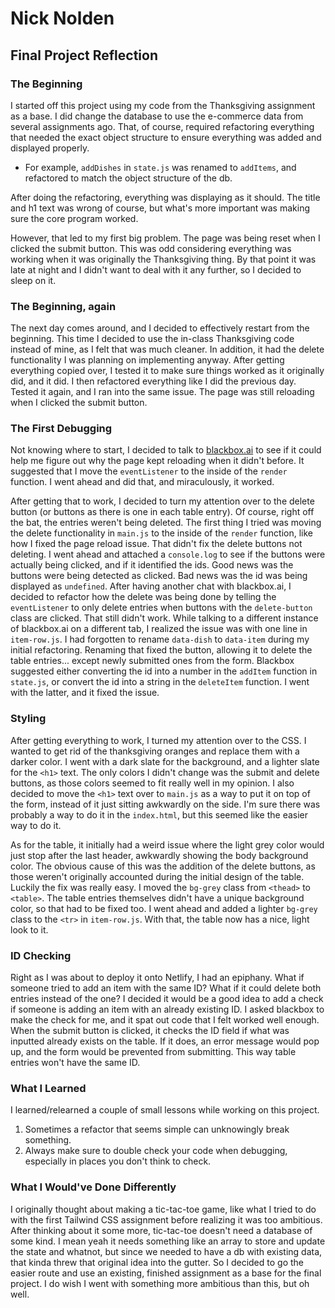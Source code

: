 # Nick Nolden

## Final Project Reflection

### The Beginning

I started off this project using my code from the Thanksgiving assignment as a base. I did change the database to use the e-commerce data from several assignments ago. That, of course, required refactoring everything that needed the exact object structure to ensure everything was added and displayed properly.

- For example, `addDishes` in `state.js` was renamed to `addItems`, and refactored to match the object structure of the db.

After doing the refactoring, everything was displaying as it should. The title and h1 text was wrong of course, but what's more important was making sure the core program worked.

However, that led to my first big problem. The page was being reset when I clicked the submit button. This was odd considering everything was working when it was originally the Thanksgiving thing. By that point it was late at night and I didn't want to deal with it any further, so I decided to sleep on it.

### The Beginning, again

The next day comes around, and I decided to effectively restart from the beginning. This time I decided to use the in-class Thanksgiving code instead of mine, as I felt that was much cleaner. In addition, it had the delete functionality I was planning on implementing anyway. After getting everything copied over, I tested it to make sure things worked as it originally did, and it did. I then refactored everything like I did the previous day. Tested it again, and I ran into the same issue. The page was still reloading when I clicked the submit button.

### The First Debugging

Not knowing where to start, I decided to talk to [blackbox.ai](https://www.blackbox.ai/) to see if it could help me figure out why the page kept reloading when it didn't before. It suggested that I move the `eventListener` to the inside of the `render` function. I went ahead and did that, and miraculously, it worked.

After getting that to work, I decided to turn my attention over to the delete button (or buttons as there is one in each table entry). Of course, right off the bat, the entries weren't being deleted. The first thing I tried was moving the delete functionality in `main.js` to the inside of the `render` function, like how I fixed the page reload issue. That didn't fix the delete buttons not deleting. I went ahead and attached a `console.log` to see if the buttons were actually being clicked, and if it identified the ids. Good news was the buttons were being detected as clicked. Bad news was the id was being displayed as `undefined`. After having another chat with blackbox.ai, I decided to refactor how the delete was being done by telling the `eventListener` to only delete entries when buttons with the `delete-button` class are clicked. That still didn't work. While talking to a different instance of blackbox.ai on a different tab, I realized the issue was with one line in `item-row.js`. I had forgotten to rename `data-dish` to `data-item` during my initial refactoring. Renaming that fixed the button, allowing it to delete the table entries... except newly submitted ones from the form. Blackbox suggested either converting the id into a number in the `addItem` function in `state.js`, or convert the id into a string in the `deleteItem` function. I went with the latter, and it fixed the issue.

### Styling

After getting everything to work, I turned my attention over to the CSS. I wanted to get rid of the thanksgiving oranges and replace them with a darker color. I went with a dark slate for the background, and a lighter slate for the `<h1>` text. The only colors I didn't change was the submit and delete buttons, as those colors seemed to fit really well in my opinion. I also decided to move the `<h1>` text over to `main.js` as a way to put it on top of the form, instead of it just sitting awkwardly on the side. I'm sure there was probably a way to do it in the `index.html`, but this seemed like the easier way to do it.

As for the table, it initially had a weird issue where the light grey color would just stop after the last header, awkwardly showing the body background color. The obvious cause of this was the addition of the delete buttons, as those weren't originally accounted during the initial design of the table. Luckily the fix was really easy. I moved the `bg-grey` class from `<thead>` to `<table>`. The table entries themselves didn't have a unique background color, so that had to be fixed too. I went ahead and added a lighter `bg-grey` class to the `<tr>` in `item-row.js`. With that, the table now has a nice, light look to it.

### ID Checking

Right as I was about to deploy it onto Netlify, I had an epiphany. What if someone tried to add an item with the same ID? What if it could delete both entries instead of the one? I decided it would be a good idea to add a check if someone is adding an item with an already existing ID. I asked blackbox to make the check for me, and it spat out code that I felt worked well enough. When the submit button is clicked, it checks the ID field if what was inputted already exists on the table. If it does, an error message would pop up, and the form would be prevented from submitting. This way table entries won't have the same ID.

### What I Learned

I learned/relearned a couple of small lessons while working on this project.

1. Sometimes a refactor that seems simple can unknowingly break something.
1. Always make sure to double check your code when debugging, especially in places you don't think to check.

### What I Would've Done Differently

I originally thought about making a tic-tac-toe game, like what I tried to do with the first Tailwind CSS assignment before realizing it was too ambitious. After thinking about it some more, tic-tac-toe doesn't need a database of some kind. I mean yeah it needs something like an array to store and update the state and whatnot, but since we needed to have a db with existing data, that kinda threw that original idea into the gutter. So I decided to go the easier route and use an existing, finished assignment as a base for the final project. I do wish I went with something more ambitious than this, but oh well.
